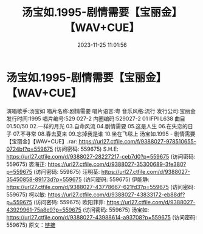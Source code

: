 ﻿---
title: 汤宝如.1995-剧情需要【宝丽金】【WAV+CUE】
date: 2023-11-25 11:01:56
categories: WAV车载音乐、镜像
tags: 华语中文
---
# 汤宝如.1995-剧情需要【宝丽金】【WAV+CUE】

演唱歌手:汤宝如
唱片名称:剧情需要
唱片语言:粤
音乐风格:流行
发行公司:宝丽金
发行时间:1995
唱片编号:529 027-2
内圈编码:529027-2 01 IFPI L638
曲目
01.50/50
02.一样的月光
03.自命风流
04.剧情需要
05.这是人生
06.在失恋的日子
07.不寻常
08.春去夏来
09.忘掉我是谁
10.坐在飞毯上
汤宝如.1995 - 剧情需要【宝丽金】【WAV+CUE】.rar: https://url27.ctfile.com/f/9388027-978510655-0724bf?p=559675
(访问密码: 559675)
S.H.E: https://url27.ctfile.com/d/9388027-28227217-ceb7d0?p=559675
(访问密码: 559675)
裘海正: https://url27.ctfile.com/d/9388027-35300689-3fe380?p=559675
(访问密码: 559675)
汪明荃: https://url27.ctfile.com/d/9388027-35450858-89173d?p=559675
(访问密码: 559675)
伊能静: https://url27.ctfile.com/d/9388027-43778667-621fd3?p=559675
(访问密码: 559675)
柯以敏: https://url27.ctfile.com/d/9388027-43833172-eb88df?p=559675
(访问密码: 559675)
欧阳菲菲: https://url27.ctfile.com/d/9388027-43929961-75a8e9?p=559675
(访问密码: 559675)
汤宝如: https://url27.ctfile.com/d/9388027-43988614-a93708?p=559675
(访问密码: 559675)
原文：[链接](https://blog.sina.com.cn/s/blog_1647c7e76010313u3.html)
